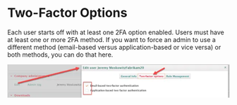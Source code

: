 # Two-Factor Options

Each user starts off with at least one 2FA option enabled. Users must have at least one or more 2FA
method. If you want to force an admin to use a different method (email-based versus
application-based or vice versa) or both methods, you can do that here.

![web_interface_and_controls_84_625x94](../../../../../../../static/img/product_docs/policypak/policypak/cloud/interface/companydetails/companyadministrators/web_interface_and_controls_84_625x94.webp)
